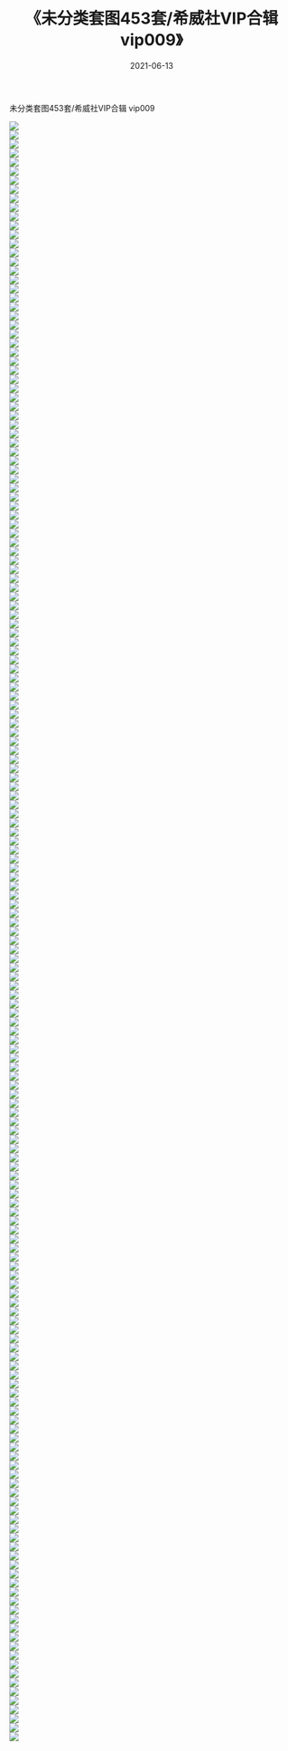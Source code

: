 ﻿---
layout: post
title:  《未分类套图453套/希威社VIP合辑  vip009》
date:   2021-06-13
img: http://pic.660000.xyz/1:/网络美图/2021/未分类套图453套/希威社VIP合辑  vip009/000.jpg
categories: [美女, 清纯, 唯美]
---

未分类套图453套/希威社VIP合辑  vip009

 ![](http://pic.660000.xyz/1:/网络美图/2021/未分类套图453套/希威社VIP合辑&nbsp;&nbsp;vip009/001.jpg) <br>![](http://pic.660000.xyz/1:/网络美图/2021/未分类套图453套/希威社VIP合辑&nbsp;&nbsp;vip009/002.jpg) <br>![](http://pic.660000.xyz/1:/网络美图/2021/未分类套图453套/希威社VIP合辑&nbsp;&nbsp;vip009/003.jpg) <br>![](http://pic.660000.xyz/1:/网络美图/2021/未分类套图453套/希威社VIP合辑&nbsp;&nbsp;vip009/004.jpg) <br>![](http://pic.660000.xyz/1:/网络美图/2021/未分类套图453套/希威社VIP合辑&nbsp;&nbsp;vip009/005.jpg) <br>![](http://pic.660000.xyz/1:/网络美图/2021/未分类套图453套/希威社VIP合辑&nbsp;&nbsp;vip009/006.jpg) <br>![](http://pic.660000.xyz/1:/网络美图/2021/未分类套图453套/希威社VIP合辑&nbsp;&nbsp;vip009/007.jpg) <br>![](http://pic.660000.xyz/1:/网络美图/2021/未分类套图453套/希威社VIP合辑&nbsp;&nbsp;vip009/008.jpg) <br>![](http://pic.660000.xyz/1:/网络美图/2021/未分类套图453套/希威社VIP合辑&nbsp;&nbsp;vip009/009.jpg) <br>![](http://pic.660000.xyz/1:/网络美图/2021/未分类套图453套/希威社VIP合辑&nbsp;&nbsp;vip009/010.jpg) <br>![](http://pic.660000.xyz/1:/网络美图/2021/未分类套图453套/希威社VIP合辑&nbsp;&nbsp;vip009/011.jpg) <br>![](http://pic.660000.xyz/1:/网络美图/2021/未分类套图453套/希威社VIP合辑&nbsp;&nbsp;vip009/012.jpg) <br>![](http://pic.660000.xyz/1:/网络美图/2021/未分类套图453套/希威社VIP合辑&nbsp;&nbsp;vip009/013.jpg) <br>![](http://pic.660000.xyz/1:/网络美图/2021/未分类套图453套/希威社VIP合辑&nbsp;&nbsp;vip009/014.jpg) <br>![](http://pic.660000.xyz/1:/网络美图/2021/未分类套图453套/希威社VIP合辑&nbsp;&nbsp;vip009/015.jpg) <br>![](http://pic.660000.xyz/1:/网络美图/2021/未分类套图453套/希威社VIP合辑&nbsp;&nbsp;vip009/016.jpg) <br>![](http://pic.660000.xyz/1:/网络美图/2021/未分类套图453套/希威社VIP合辑&nbsp;&nbsp;vip009/017.jpg) <br>![](http://pic.660000.xyz/1:/网络美图/2021/未分类套图453套/希威社VIP合辑&nbsp;&nbsp;vip009/018.jpg) <br>![](http://pic.660000.xyz/1:/网络美图/2021/未分类套图453套/希威社VIP合辑&nbsp;&nbsp;vip009/019.jpg) <br>![](http://pic.660000.xyz/1:/网络美图/2021/未分类套图453套/希威社VIP合辑&nbsp;&nbsp;vip009/020.jpg) <br>![](http://pic.660000.xyz/1:/网络美图/2021/未分类套图453套/希威社VIP合辑&nbsp;&nbsp;vip009/021.jpg) <br>![](http://pic.660000.xyz/1:/网络美图/2021/未分类套图453套/希威社VIP合辑&nbsp;&nbsp;vip009/022.jpg) <br>![](http://pic.660000.xyz/1:/网络美图/2021/未分类套图453套/希威社VIP合辑&nbsp;&nbsp;vip009/023.jpg) <br>![](http://pic.660000.xyz/1:/网络美图/2021/未分类套图453套/希威社VIP合辑&nbsp;&nbsp;vip009/024.jpg) <br>![](http://pic.660000.xyz/1:/网络美图/2021/未分类套图453套/希威社VIP合辑&nbsp;&nbsp;vip009/025.jpg) <br>![](http://pic.660000.xyz/1:/网络美图/2021/未分类套图453套/希威社VIP合辑&nbsp;&nbsp;vip009/026.jpg) <br>![](http://pic.660000.xyz/1:/网络美图/2021/未分类套图453套/希威社VIP合辑&nbsp;&nbsp;vip009/027.jpg) <br>![](http://pic.660000.xyz/1:/网络美图/2021/未分类套图453套/希威社VIP合辑&nbsp;&nbsp;vip009/028.jpg) <br>![](http://pic.660000.xyz/1:/网络美图/2021/未分类套图453套/希威社VIP合辑&nbsp;&nbsp;vip009/029.jpg) <br>![](http://pic.660000.xyz/1:/网络美图/2021/未分类套图453套/希威社VIP合辑&nbsp;&nbsp;vip009/030.jpg) <br>![](http://pic.660000.xyz/1:/网络美图/2021/未分类套图453套/希威社VIP合辑&nbsp;&nbsp;vip009/031.jpg) <br>![](http://pic.660000.xyz/1:/网络美图/2021/未分类套图453套/希威社VIP合辑&nbsp;&nbsp;vip009/032.jpg) <br>![](http://pic.660000.xyz/1:/网络美图/2021/未分类套图453套/希威社VIP合辑&nbsp;&nbsp;vip009/033.jpg) <br>![](http://pic.660000.xyz/1:/网络美图/2021/未分类套图453套/希威社VIP合辑&nbsp;&nbsp;vip009/034.jpg) <br>![](http://pic.660000.xyz/1:/网络美图/2021/未分类套图453套/希威社VIP合辑&nbsp;&nbsp;vip009/035.jpg) <br>![](http://pic.660000.xyz/1:/网络美图/2021/未分类套图453套/希威社VIP合辑&nbsp;&nbsp;vip009/036.jpg) <br>![](http://pic.660000.xyz/1:/网络美图/2021/未分类套图453套/希威社VIP合辑&nbsp;&nbsp;vip009/037.jpg) <br>![](http://pic.660000.xyz/1:/网络美图/2021/未分类套图453套/希威社VIP合辑&nbsp;&nbsp;vip009/038.jpg) <br>![](http://pic.660000.xyz/1:/网络美图/2021/未分类套图453套/希威社VIP合辑&nbsp;&nbsp;vip009/039.jpg) <br>![](http://pic.660000.xyz/1:/网络美图/2021/未分类套图453套/希威社VIP合辑&nbsp;&nbsp;vip009/040.jpg) <br>![](http://pic.660000.xyz/1:/网络美图/2021/未分类套图453套/希威社VIP合辑&nbsp;&nbsp;vip009/041.jpg) <br>![](http://pic.660000.xyz/1:/网络美图/2021/未分类套图453套/希威社VIP合辑&nbsp;&nbsp;vip009/042.jpg) <br>![](http://pic.660000.xyz/1:/网络美图/2021/未分类套图453套/希威社VIP合辑&nbsp;&nbsp;vip009/043.jpg) <br>![](http://pic.660000.xyz/1:/网络美图/2021/未分类套图453套/希威社VIP合辑&nbsp;&nbsp;vip009/044.jpg) <br>![](http://pic.660000.xyz/1:/网络美图/2021/未分类套图453套/希威社VIP合辑&nbsp;&nbsp;vip009/045.jpg) <br>![](http://pic.660000.xyz/1:/网络美图/2021/未分类套图453套/希威社VIP合辑&nbsp;&nbsp;vip009/046.jpg) <br>![](http://pic.660000.xyz/1:/网络美图/2021/未分类套图453套/希威社VIP合辑&nbsp;&nbsp;vip009/047.jpg) <br>![](http://pic.660000.xyz/1:/网络美图/2021/未分类套图453套/希威社VIP合辑&nbsp;&nbsp;vip009/048.jpg) <br>![](http://pic.660000.xyz/1:/网络美图/2021/未分类套图453套/希威社VIP合辑&nbsp;&nbsp;vip009/049.jpg) <br>![](http://pic.660000.xyz/1:/网络美图/2021/未分类套图453套/希威社VIP合辑&nbsp;&nbsp;vip009/050.jpg) <br>![](http://pic.660000.xyz/1:/网络美图/2021/未分类套图453套/希威社VIP合辑&nbsp;&nbsp;vip009/051.jpg) <br>![](http://pic.660000.xyz/1:/网络美图/2021/未分类套图453套/希威社VIP合辑&nbsp;&nbsp;vip009/052.jpg) <br>![](http://pic.660000.xyz/1:/网络美图/2021/未分类套图453套/希威社VIP合辑&nbsp;&nbsp;vip009/053.jpg) <br>![](http://pic.660000.xyz/1:/网络美图/2021/未分类套图453套/希威社VIP合辑&nbsp;&nbsp;vip009/054.jpg) <br>![](http://pic.660000.xyz/1:/网络美图/2021/未分类套图453套/希威社VIP合辑&nbsp;&nbsp;vip009/055.jpg) <br>![](http://pic.660000.xyz/1:/网络美图/2021/未分类套图453套/希威社VIP合辑&nbsp;&nbsp;vip009/056.jpg) <br>![](http://pic.660000.xyz/1:/网络美图/2021/未分类套图453套/希威社VIP合辑&nbsp;&nbsp;vip009/057.jpg) <br>![](http://pic.660000.xyz/1:/网络美图/2021/未分类套图453套/希威社VIP合辑&nbsp;&nbsp;vip009/058.jpg) <br>![](http://pic.660000.xyz/1:/网络美图/2021/未分类套图453套/希威社VIP合辑&nbsp;&nbsp;vip009/059.jpg) <br>![](http://pic.660000.xyz/1:/网络美图/2021/未分类套图453套/希威社VIP合辑&nbsp;&nbsp;vip009/060.jpg) <br>![](http://pic.660000.xyz/1:/网络美图/2021/未分类套图453套/希威社VIP合辑&nbsp;&nbsp;vip009/061.jpg) <br>![](http://pic.660000.xyz/1:/网络美图/2021/未分类套图453套/希威社VIP合辑&nbsp;&nbsp;vip009/062.jpg) <br>![](http://pic.660000.xyz/1:/网络美图/2021/未分类套图453套/希威社VIP合辑&nbsp;&nbsp;vip009/063.jpg) <br>![](http://pic.660000.xyz/1:/网络美图/2021/未分类套图453套/希威社VIP合辑&nbsp;&nbsp;vip009/064.jpg) <br>![](http://pic.660000.xyz/1:/网络美图/2021/未分类套图453套/希威社VIP合辑&nbsp;&nbsp;vip009/065.jpg) <br>![](http://pic.660000.xyz/1:/网络美图/2021/未分类套图453套/希威社VIP合辑&nbsp;&nbsp;vip009/066.jpg) <br>![](http://pic.660000.xyz/1:/网络美图/2021/未分类套图453套/希威社VIP合辑&nbsp;&nbsp;vip009/067.jpg) <br>![](http://pic.660000.xyz/1:/网络美图/2021/未分类套图453套/希威社VIP合辑&nbsp;&nbsp;vip009/068.jpg) <br>![](http://pic.660000.xyz/1:/网络美图/2021/未分类套图453套/希威社VIP合辑&nbsp;&nbsp;vip009/069.jpg) <br>![](http://pic.660000.xyz/1:/网络美图/2021/未分类套图453套/希威社VIP合辑&nbsp;&nbsp;vip009/070.jpg) <br>![](http://pic.660000.xyz/1:/网络美图/2021/未分类套图453套/希威社VIP合辑&nbsp;&nbsp;vip009/071.jpg) <br>![](http://pic.660000.xyz/1:/网络美图/2021/未分类套图453套/希威社VIP合辑&nbsp;&nbsp;vip009/072.jpg) <br>![](http://pic.660000.xyz/1:/网络美图/2021/未分类套图453套/希威社VIP合辑&nbsp;&nbsp;vip009/073.jpg) <br>![](http://pic.660000.xyz/1:/网络美图/2021/未分类套图453套/希威社VIP合辑&nbsp;&nbsp;vip009/074.jpg) <br>![](http://pic.660000.xyz/1:/网络美图/2021/未分类套图453套/希威社VIP合辑&nbsp;&nbsp;vip009/075.jpg) <br>![](http://pic.660000.xyz/1:/网络美图/2021/未分类套图453套/希威社VIP合辑&nbsp;&nbsp;vip009/076.jpg) <br>![](http://pic.660000.xyz/1:/网络美图/2021/未分类套图453套/希威社VIP合辑&nbsp;&nbsp;vip009/077.jpg) <br>![](http://pic.660000.xyz/1:/网络美图/2021/未分类套图453套/希威社VIP合辑&nbsp;&nbsp;vip009/078.jpg) <br>![](http://pic.660000.xyz/1:/网络美图/2021/未分类套图453套/希威社VIP合辑&nbsp;&nbsp;vip009/079.jpg) <br>![](http://pic.660000.xyz/1:/网络美图/2021/未分类套图453套/希威社VIP合辑&nbsp;&nbsp;vip009/080.jpg) <br>![](http://pic.660000.xyz/1:/网络美图/2021/未分类套图453套/希威社VIP合辑&nbsp;&nbsp;vip009/081.jpg) <br>![](http://pic.660000.xyz/1:/网络美图/2021/未分类套图453套/希威社VIP合辑&nbsp;&nbsp;vip009/082.jpg) <br>![](http://pic.660000.xyz/1:/网络美图/2021/未分类套图453套/希威社VIP合辑&nbsp;&nbsp;vip009/083.jpg) <br>![](http://pic.660000.xyz/1:/网络美图/2021/未分类套图453套/希威社VIP合辑&nbsp;&nbsp;vip009/084.jpg) <br>![](http://pic.660000.xyz/1:/网络美图/2021/未分类套图453套/希威社VIP合辑&nbsp;&nbsp;vip009/085.jpg) <br>![](http://pic.660000.xyz/1:/网络美图/2021/未分类套图453套/希威社VIP合辑&nbsp;&nbsp;vip009/086.jpg) <br>![](http://pic.660000.xyz/1:/网络美图/2021/未分类套图453套/希威社VIP合辑&nbsp;&nbsp;vip009/087.jpg) <br>![](http://pic.660000.xyz/1:/网络美图/2021/未分类套图453套/希威社VIP合辑&nbsp;&nbsp;vip009/088.jpg) <br>![](http://pic.660000.xyz/1:/网络美图/2021/未分类套图453套/希威社VIP合辑&nbsp;&nbsp;vip009/089.jpg) <br>![](http://pic.660000.xyz/1:/网络美图/2021/未分类套图453套/希威社VIP合辑&nbsp;&nbsp;vip009/090.jpg) <br>![](http://pic.660000.xyz/1:/网络美图/2021/未分类套图453套/希威社VIP合辑&nbsp;&nbsp;vip009/091.jpg) <br>![](http://pic.660000.xyz/1:/网络美图/2021/未分类套图453套/希威社VIP合辑&nbsp;&nbsp;vip009/092.jpg) <br>![](http://pic.660000.xyz/1:/网络美图/2021/未分类套图453套/希威社VIP合辑&nbsp;&nbsp;vip009/093.jpg) <br>![](http://pic.660000.xyz/1:/网络美图/2021/未分类套图453套/希威社VIP合辑&nbsp;&nbsp;vip009/094.jpg) <br>![](http://pic.660000.xyz/1:/网络美图/2021/未分类套图453套/希威社VIP合辑&nbsp;&nbsp;vip009/095.jpg) <br>![](http://pic.660000.xyz/1:/网络美图/2021/未分类套图453套/希威社VIP合辑&nbsp;&nbsp;vip009/096.jpg) <br>![](http://pic.660000.xyz/1:/网络美图/2021/未分类套图453套/希威社VIP合辑&nbsp;&nbsp;vip009/097.jpg) <br>![](http://pic.660000.xyz/1:/网络美图/2021/未分类套图453套/希威社VIP合辑&nbsp;&nbsp;vip009/098.jpg) <br>![](http://pic.660000.xyz/1:/网络美图/2021/未分类套图453套/希威社VIP合辑&nbsp;&nbsp;vip009/099.jpg) <br>![](http://pic.660000.xyz/1:/网络美图/2021/未分类套图453套/希威社VIP合辑&nbsp;&nbsp;vip009/100.jpg) <br>![](http://pic.660000.xyz/1:/网络美图/2021/未分类套图453套/希威社VIP合辑&nbsp;&nbsp;vip009/101.jpg) <br>![](http://pic.660000.xyz/1:/网络美图/2021/未分类套图453套/希威社VIP合辑&nbsp;&nbsp;vip009/102.jpg) <br>![](http://pic.660000.xyz/1:/网络美图/2021/未分类套图453套/希威社VIP合辑&nbsp;&nbsp;vip009/103.jpg) <br>![](http://pic.660000.xyz/1:/网络美图/2021/未分类套图453套/希威社VIP合辑&nbsp;&nbsp;vip009/104.jpg) <br>![](http://pic.660000.xyz/1:/网络美图/2021/未分类套图453套/希威社VIP合辑&nbsp;&nbsp;vip009/105.jpg) <br>![](http://pic.660000.xyz/1:/网络美图/2021/未分类套图453套/希威社VIP合辑&nbsp;&nbsp;vip009/106.jpg) <br>![](http://pic.660000.xyz/1:/网络美图/2021/未分类套图453套/希威社VIP合辑&nbsp;&nbsp;vip009/107.jpg) <br>![](http://pic.660000.xyz/1:/网络美图/2021/未分类套图453套/希威社VIP合辑&nbsp;&nbsp;vip009/108.jpg) <br>![](http://pic.660000.xyz/1:/网络美图/2021/未分类套图453套/希威社VIP合辑&nbsp;&nbsp;vip009/109.jpg) <br>![](http://pic.660000.xyz/1:/网络美图/2021/未分类套图453套/希威社VIP合辑&nbsp;&nbsp;vip009/110.jpg) <br>![](http://pic.660000.xyz/1:/网络美图/2021/未分类套图453套/希威社VIP合辑&nbsp;&nbsp;vip009/111.jpg) <br>![](http://pic.660000.xyz/1:/网络美图/2021/未分类套图453套/希威社VIP合辑&nbsp;&nbsp;vip009/112.jpg) <br>![](http://pic.660000.xyz/1:/网络美图/2021/未分类套图453套/希威社VIP合辑&nbsp;&nbsp;vip009/113.jpg) <br>![](http://pic.660000.xyz/1:/网络美图/2021/未分类套图453套/希威社VIP合辑&nbsp;&nbsp;vip009/114.jpg) <br>![](http://pic.660000.xyz/1:/网络美图/2021/未分类套图453套/希威社VIP合辑&nbsp;&nbsp;vip009/115.jpg) <br>![](http://pic.660000.xyz/1:/网络美图/2021/未分类套图453套/希威社VIP合辑&nbsp;&nbsp;vip009/116.jpg) <br>![](http://pic.660000.xyz/1:/网络美图/2021/未分类套图453套/希威社VIP合辑&nbsp;&nbsp;vip009/117.jpg) <br>![](http://pic.660000.xyz/1:/网络美图/2021/未分类套图453套/希威社VIP合辑&nbsp;&nbsp;vip009/118.jpg) <br>![](http://pic.660000.xyz/1:/网络美图/2021/未分类套图453套/希威社VIP合辑&nbsp;&nbsp;vip009/119.jpg) <br>![](http://pic.660000.xyz/1:/网络美图/2021/未分类套图453套/希威社VIP合辑&nbsp;&nbsp;vip009/120.jpg) <br>![](http://pic.660000.xyz/1:/网络美图/2021/未分类套图453套/希威社VIP合辑&nbsp;&nbsp;vip009/121.jpg) <br>![](http://pic.660000.xyz/1:/网络美图/2021/未分类套图453套/希威社VIP合辑&nbsp;&nbsp;vip009/122.jpg) <br>![](http://pic.660000.xyz/1:/网络美图/2021/未分类套图453套/希威社VIP合辑&nbsp;&nbsp;vip009/123.jpg) <br>![](http://pic.660000.xyz/1:/网络美图/2021/未分类套图453套/希威社VIP合辑&nbsp;&nbsp;vip009/124.jpg) <br>![](http://pic.660000.xyz/1:/网络美图/2021/未分类套图453套/希威社VIP合辑&nbsp;&nbsp;vip009/125.jpg) <br>![](http://pic.660000.xyz/1:/网络美图/2021/未分类套图453套/希威社VIP合辑&nbsp;&nbsp;vip009/126.jpg) <br>![](http://pic.660000.xyz/1:/网络美图/2021/未分类套图453套/希威社VIP合辑&nbsp;&nbsp;vip009/127.jpg) <br>![](http://pic.660000.xyz/1:/网络美图/2021/未分类套图453套/希威社VIP合辑&nbsp;&nbsp;vip009/128.jpg) <br>![](http://pic.660000.xyz/1:/网络美图/2021/未分类套图453套/希威社VIP合辑&nbsp;&nbsp;vip009/129.jpg) <br>![](http://pic.660000.xyz/1:/网络美图/2021/未分类套图453套/希威社VIP合辑&nbsp;&nbsp;vip009/130.jpg) <br>![](http://pic.660000.xyz/1:/网络美图/2021/未分类套图453套/希威社VIP合辑&nbsp;&nbsp;vip009/131.jpg) <br>![](http://pic.660000.xyz/1:/网络美图/2021/未分类套图453套/希威社VIP合辑&nbsp;&nbsp;vip009/132.jpg) <br>![](http://pic.660000.xyz/1:/网络美图/2021/未分类套图453套/希威社VIP合辑&nbsp;&nbsp;vip009/133.jpg) <br>![](http://pic.660000.xyz/1:/网络美图/2021/未分类套图453套/希威社VIP合辑&nbsp;&nbsp;vip009/134.jpg) <br>![](http://pic.660000.xyz/1:/网络美图/2021/未分类套图453套/希威社VIP合辑&nbsp;&nbsp;vip009/135.jpg) <br>![](http://pic.660000.xyz/1:/网络美图/2021/未分类套图453套/希威社VIP合辑&nbsp;&nbsp;vip009/136.jpg) <br>![](http://pic.660000.xyz/1:/网络美图/2021/未分类套图453套/希威社VIP合辑&nbsp;&nbsp;vip009/137.jpg) <br>![](http://pic.660000.xyz/1:/网络美图/2021/未分类套图453套/希威社VIP合辑&nbsp;&nbsp;vip009/138.jpg) <br>![](http://pic.660000.xyz/1:/网络美图/2021/未分类套图453套/希威社VIP合辑&nbsp;&nbsp;vip009/139.jpg) <br>![](http://pic.660000.xyz/1:/网络美图/2021/未分类套图453套/希威社VIP合辑&nbsp;&nbsp;vip009/140.jpg) <br>![](http://pic.660000.xyz/1:/网络美图/2021/未分类套图453套/希威社VIP合辑&nbsp;&nbsp;vip009/141.jpg) <br>![](http://pic.660000.xyz/1:/网络美图/2021/未分类套图453套/希威社VIP合辑&nbsp;&nbsp;vip009/142.jpg) <br>![](http://pic.660000.xyz/1:/网络美图/2021/未分类套图453套/希威社VIP合辑&nbsp;&nbsp;vip009/143.jpg) <br>![](http://pic.660000.xyz/1:/网络美图/2021/未分类套图453套/希威社VIP合辑&nbsp;&nbsp;vip009/144.jpg) <br>![](http://pic.660000.xyz/1:/网络美图/2021/未分类套图453套/希威社VIP合辑&nbsp;&nbsp;vip009/145.jpg) <br>![](http://pic.660000.xyz/1:/网络美图/2021/未分类套图453套/希威社VIP合辑&nbsp;&nbsp;vip009/146.jpg) <br>![](http://pic.660000.xyz/1:/网络美图/2021/未分类套图453套/希威社VIP合辑&nbsp;&nbsp;vip009/147.jpg) <br>![](http://pic.660000.xyz/1:/网络美图/2021/未分类套图453套/希威社VIP合辑&nbsp;&nbsp;vip009/148.jpg) <br>![](http://pic.660000.xyz/1:/网络美图/2021/未分类套图453套/希威社VIP合辑&nbsp;&nbsp;vip009/149.jpg) <br>![](http://pic.660000.xyz/1:/网络美图/2021/未分类套图453套/希威社VIP合辑&nbsp;&nbsp;vip009/150.jpg) <br>![](http://pic.660000.xyz/1:/网络美图/2021/未分类套图453套/希威社VIP合辑&nbsp;&nbsp;vip009/151.jpg) <br>![](http://pic.660000.xyz/1:/网络美图/2021/未分类套图453套/希威社VIP合辑&nbsp;&nbsp;vip009/152.jpg) <br>![](http://pic.660000.xyz/1:/网络美图/2021/未分类套图453套/希威社VIP合辑&nbsp;&nbsp;vip009/153.jpg) <br>![](http://pic.660000.xyz/1:/网络美图/2021/未分类套图453套/希威社VIP合辑&nbsp;&nbsp;vip009/154.jpg) <br>![](http://pic.660000.xyz/1:/网络美图/2021/未分类套图453套/希威社VIP合辑&nbsp;&nbsp;vip009/155.jpg) <br>![](http://pic.660000.xyz/1:/网络美图/2021/未分类套图453套/希威社VIP合辑&nbsp;&nbsp;vip009/156.jpg) <br>![](http://pic.660000.xyz/1:/网络美图/2021/未分类套图453套/希威社VIP合辑&nbsp;&nbsp;vip009/157.jpg) <br>![](http://pic.660000.xyz/1:/网络美图/2021/未分类套图453套/希威社VIP合辑&nbsp;&nbsp;vip009/158.jpg) <br>![](http://pic.660000.xyz/1:/网络美图/2021/未分类套图453套/希威社VIP合辑&nbsp;&nbsp;vip009/159.jpg) <br>![](http://pic.660000.xyz/1:/网络美图/2021/未分类套图453套/希威社VIP合辑&nbsp;&nbsp;vip009/160.jpg) <br>![](http://pic.660000.xyz/1:/网络美图/2021/未分类套图453套/希威社VIP合辑&nbsp;&nbsp;vip009/161.jpg) <br>![](http://pic.660000.xyz/1:/网络美图/2021/未分类套图453套/希威社VIP合辑&nbsp;&nbsp;vip009/162.jpg) <br>![](http://pic.660000.xyz/1:/网络美图/2021/未分类套图453套/希威社VIP合辑&nbsp;&nbsp;vip009/163.jpg) <br>![](http://pic.660000.xyz/1:/网络美图/2021/未分类套图453套/希威社VIP合辑&nbsp;&nbsp;vip009/164.jpg) <br>![](http://pic.660000.xyz/1:/网络美图/2021/未分类套图453套/希威社VIP合辑&nbsp;&nbsp;vip009/165.jpg) <br>![](http://pic.660000.xyz/1:/网络美图/2021/未分类套图453套/希威社VIP合辑&nbsp;&nbsp;vip009/166.jpg) <br>![](http://pic.660000.xyz/1:/网络美图/2021/未分类套图453套/希威社VIP合辑&nbsp;&nbsp;vip009/167.jpg) <br>![](http://pic.660000.xyz/1:/网络美图/2021/未分类套图453套/希威社VIP合辑&nbsp;&nbsp;vip009/168.jpg) <br>![](http://pic.660000.xyz/1:/网络美图/2021/未分类套图453套/希威社VIP合辑&nbsp;&nbsp;vip009/169.jpg) <br>![](http://pic.660000.xyz/1:/网络美图/2021/未分类套图453套/希威社VIP合辑&nbsp;&nbsp;vip009/170.jpg) <br>![](http://pic.660000.xyz/1:/网络美图/2021/未分类套图453套/希威社VIP合辑&nbsp;&nbsp;vip009/171.jpg) <br>![](http://pic.660000.xyz/1:/网络美图/2021/未分类套图453套/希威社VIP合辑&nbsp;&nbsp;vip009/172.jpg) <br>![](http://pic.660000.xyz/1:/网络美图/2021/未分类套图453套/希威社VIP合辑&nbsp;&nbsp;vip009/173.jpg) <br>![](http://pic.660000.xyz/1:/网络美图/2021/未分类套图453套/希威社VIP合辑&nbsp;&nbsp;vip009/174.jpg) <br>![](http://pic.660000.xyz/1:/网络美图/2021/未分类套图453套/希威社VIP合辑&nbsp;&nbsp;vip009/175.jpg) <br>![](http://pic.660000.xyz/1:/网络美图/2021/未分类套图453套/希威社VIP合辑&nbsp;&nbsp;vip009/176.jpg) <br>![](http://pic.660000.xyz/1:/网络美图/2021/未分类套图453套/希威社VIP合辑&nbsp;&nbsp;vip009/177.jpg) <br>![](http://pic.660000.xyz/1:/网络美图/2021/未分类套图453套/希威社VIP合辑&nbsp;&nbsp;vip009/178.jpg) <br>![](http://pic.660000.xyz/1:/网络美图/2021/未分类套图453套/希威社VIP合辑&nbsp;&nbsp;vip009/179.jpg) <br>